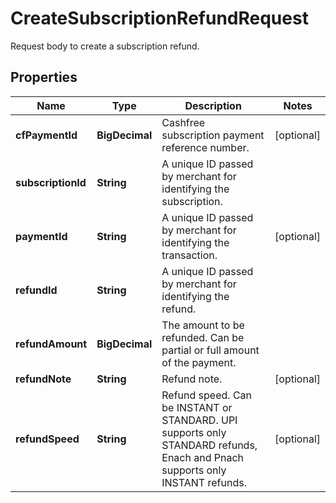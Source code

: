 

# CreateSubscriptionRefundRequest

Request body to create a subscription refund.

## Properties

| Name | Type | Description | Notes |
|------------ | ------------- | ------------- | -------------|
|**cfPaymentId** | **BigDecimal** | Cashfree subscription payment reference number. |  [optional] |
|**subscriptionId** | **String** | A unique ID passed by merchant for identifying the subscription. |  |
|**paymentId** | **String** | A unique ID passed by merchant for identifying the transaction. |  [optional] |
|**refundId** | **String** | A unique ID passed by merchant for identifying the refund. |  |
|**refundAmount** | **BigDecimal** | The amount to be refunded. Can be partial or full amount of the payment. |  |
|**refundNote** | **String** | Refund note. |  [optional] |
|**refundSpeed** | **String** | Refund speed. Can be INSTANT or STANDARD. UPI supports only STANDARD refunds, Enach and Pnach supports only INSTANT refunds. |  [optional] |



